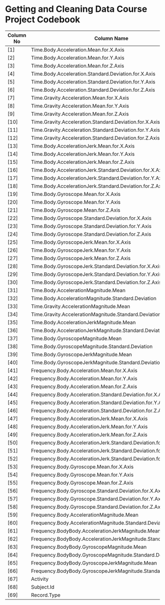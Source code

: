 # Getting and Cleaning Data Course Project Codebook 

| Column No | Column Name | Description | Range | 
| ----------| ------------|-------------|-------|
| [1] |  Time.Body.Acceleration.Mean.for.X.Axis | | |
| [2] |  Time.Body.Acceleration.Mean.for.Y.Axis | | |
| [3] |  Time.Body.Acceleration.Mean.for.Z.Axis | | |
| [4] |  Time.Body.Acceleration.Standard.Deviation.for.X.Axis | | |
| [5] |  Time.Body.Acceleration.Standard.Deviation.for.Y.Axis | | |
| [6] |  Time.Body.Acceleration.Standard.Deviation.for.Z.Axis | | |
| [7] |  Time.Gravity.Acceleration.Mean.for.X.Axis| | |
| [8] |  Time.Gravity.Acceleration.Mean.for.Y.Axis| | |
| [9] |  Time.Gravity.Acceleration.Mean.for.Z.Axis| | |
|[10] |  Time.Gravity.Acceleration.Standard.Deviation.for.X.Axis | | |
|[11] |  Time.Gravity.Acceleration.Standard.Deviation.for.Y.Axis | | |
|[12] |  Time.Gravity.Acceleration.Standard.Deviation.for.Z.Axis | | |
|[13] |  Time.Body.AccelerationJerk.Mean.for.X.Axis| | |
|[14] |  Time.Body.AccelerationJerk.Mean.for.Y.Axis| | |
|[15] |  Time.Body.AccelerationJerk.Mean.for.Z.Axis| | |
|[16] |  Time.Body.AccelerationJerk.Standard.Deviation.for.X.Axis | | |
|[17] |  Time.Body.AccelerationJerk.Standard.Deviation.for.Y.Axis | | |
|[18] |  Time.Body.AccelerationJerk.Standard.Deviation.for.Z.Axis | | |
|[19] |  Time.Body.Gyroscope.Mean.for.X.Axis| | |
|[20] |  Time.Body.Gyroscope.Mean.for.Y.Axis| | |
|[21] |  Time.Body.Gyroscope.Mean.for.Z.Axis| | |
|[22] |  Time.Body.Gyroscope.Standard.Deviation.for.X.Axis| | |
|[23] |  Time.Body.Gyroscope.Standard.Deviation.for.Y.Axis| | |
|[24] |  Time.Body.Gyroscope.Standard.Deviation.for.Z.Axis| | |
|[25] |  Time.Body.GyroscopeJerk.Mean.for.X.Axis| | |
|[26] |  Time.Body.GyroscopeJerk.Mean.for.Y.Axis| | |
|[27] |  Time.Body.GyroscopeJerk.Mean.for.Z.Axis| | |
|[28] |  Time.Body.GyroscopeJerk.Standard.Deviation.for.X.Axis| | |
|[29] |  Time.Body.GyroscopeJerk.Standard.Deviation.for.Y.Axis| | |
|[30] |  Time.Body.GyroscopeJerk.Standard.Deviation.for.Z.Axis| | |
|[31] |  Time.Body.AccelerationMagnitude.Mean | | |
|[32] |  Time.Body.AccelerationMagnitude.Standard.Deviation | | |
|[33] |  Time.Gravity.AccelerationMagnitude.Mean | | |
|[34] |  Time.Gravity.AccelerationMagnitude.Standard.Deviation | | |
|[35] |  Time.Body.AccelerationJerkMagnitude.Mean | | |
|[36] |  Time.Body.AccelerationJerkMagnitude.Standard.Deviation | | |
|[37] |  Time.Body.GyroscopeMagnitude.Mean | | |
|[38] |  Time.Body.GyroscopeMagnitude.Standard.Deviation | | |
|[39] |  Time.Body.GyroscopeJerkMagnitude.Mean | | |
|[40] |  Time.Body.GyroscopeJerkMagnitude.Standard.Deviation | | |
|[41] |  Frequency.Body.Acceleration.Mean.for.X.Axis | | |
|[42] |  Frequency.Body.Acceleration.Mean.for.Y.Axis | | |
|[43] |  Frequency.Body.Acceleration.Mean.for.Z.Axis | | |
|[44] |  Frequency.Body.Acceleration.Standard.Deviation.for.X.Axis | | |
|[45] |  Frequency.Body.Acceleration.Standard.Deviation.for.Y.Axis | | |
|[46] |  Frequency.Body.Acceleration.Standard.Deviation.for.Z.Axis | | |
|[47] |  Frequency.Body.AccelerationJerk.Mean.for.X.Axis | | |
|[48] |  Frequency.Body.AccelerationJerk.Mean.for.Y.Axis | | |
|[49] |  Frequency.Body.AccelerationJerk.Mean.for.Z.Axis | | |
|[50] |  Frequency.Body.AccelerationJerk.Standard.Deviation.for.X.Axis | | |
|[51] |  Frequency.Body.AccelerationJerk.Standard.Deviation.for.Y.Axis | | |
|[52] |  Frequency.Body.AccelerationJerk.Standard.Deviation.for.Z.Axis | | |
|[53] |  Frequency.Body.Gyroscope.Mean.for.X.Axis | | |
|[54] |  Frequency.Body.Gyroscope.Mean.for.Y.Axis | | |
|[55] |  Frequency.Body.Gyroscope.Mean.for.Z.Axis | | |
|[56] |  Frequency.Body.Gyroscope.Standard.Deviation.for.X.Axis | | |
|[57] |  Frequency.Body.Gyroscope.Standard.Deviation.for.Y.Axis | | |
|[58] |  Frequency.Body.Gyroscope.Standard.Deviation.for.Z.Axis | | |
|[59] |  Frequency.Body.AccelerationMagnitude.Mean | | |
|[60] |  Frequency.Body.AccelerationMagnitude.Standard.Deviation | | |
|[61] |  Frequency.BodyBody.AccelerationJerkMagnitude.Mean | | |
|[62] |  Frequency.BodyBody.AccelerationJerkMagnitude.Standard.Deviation | | |
|[63] |  Frequency.BodyBody.GyroscopeMagnitude.Mean | | |
|[64] |  Frequency.BodyBody.GyroscopeMagnitude.Standard.Deviation | | |
|[65] |  Frequency.BodyBody.GyroscopeJerkMagnitude.Mean | | |
|[66] |  Frequency.BodyBody.GyroscopeJerkMagnitude.Standard.Deviation | | |
|[67] |  Activity | | |
|[68] |  Subject.Id | | |
|[69] |  Record.Type | | |
